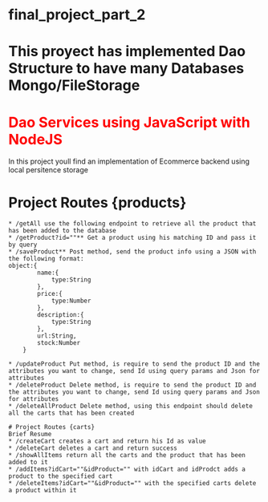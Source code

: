 # final_project_part_2
# This proyect has implemented Dao Structure to have many Databases Mongo/FileStorage
<h1 style="color:red;">Dao Services using JavaScript with NodeJS </h1>
<p>In this project youll find an implementation of Ecommerce backend using local persitence storage</p>

# Project Routes {products}

    * /getAll use the following endpoint to retrieve all the product that has been added to the database
    * /getProduct?id=""** Get a product using his matching ID and pass it by query
    * /saveProduct** Post method, send the product info using a JSON with the following format:
    object:{
            name:{
                type:String
            },
            price:{
                type:Number
            },
            description:{
                type:String
            },
            url:String,
            stock:Number
        }

    * /updateProduct Put method, is require to send the product ID and the attributes you want to change, send Id using query params and Json for attributes
    * /deleteProduct Delete method, is require to send the product ID and the attributes you want to change, send Id using query params and Json for attributes
    * /deleteAllProduct Delete method, using this endpoint should delete all the carts that has been created

    # Project Routes {carts}
    Brief Resume
    * /createCart creates a cart and return his Id as value
    * /deleteCart deletes a cart and return success
    * /showAllItems return all the carts and the product that has been added to it
    * /addItems?idCart=""&idProduct="" with idCart and idProdct adds a product to the specified cart
    * /deleteItems?idCart=""&idProduct="" with the specified carts delete a product within it